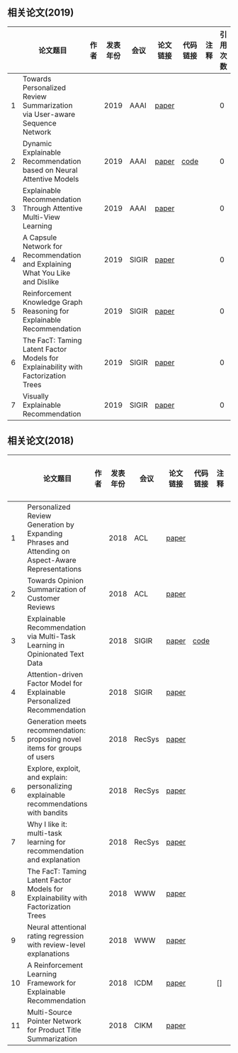 ## 相关论文(2019)
||论文题目|作者|发表年份|会议|论文链接|代码链接|注释|引用次数|
|-|------|----|-------|----------|-------|----|---|---|
|1|Towards Personalized Review Summarization via User-aware Sequence Network||2019|AAAI|[paper]()|||0|
|2|Dynamic Explainable Recommendation based on Neural Attentive Models||2019|AAAI|[paper](http://yongfeng.me/attach/dynamic-explainable-recommendation.pdf)|[code](https://github.com/gearsuccess/DER)||0|
|3|Explainable Recommendation Through Attentive Multi-View Learning||2019|AAAI|[paper](https://www.microsoft.com/en-us/research/publication/explainable-recommendation-through-attentive-multi-view-learning/)|||0|
|4|A Capsule Network for Recommendation and Explaining What You Like and Dislike||2019|SIGIR|[paper]()|||0|
|5|Reinforcement Knowledge Graph Reasoning for Explainable Recommendation||2019|SIGIR|[paper](http://yongfeng.me/attach/xian-sigir2019.pdf)|||0|
|6|The FacT: Taming Latent Factor Models for Explainability with Factorization Trees||2019|SIGIR|[paper]()|||0|
|7|Visually Explainable Recommendation||2019|SIGIR|[paper]()|||0|


## 相关论文(2018)
||论文题目|作者|发表年份|会议|论文链接|代码链接|注释|引用次数|
|-|------|----|-------|----------|-------|----|---|---|
|1|Personalized Review Generation by Expanding Phrases and Attending on Aspect-Aware Representations||2018|ACL|[paper](https://www.aclweb.org/anthology/P18-2112)|||1|
|2|Towards Opinion Summarization of Customer Reviews||2018|ACL|[paper](https://www.aclweb.org/anthology/P18-3001)|||2|
|3|Explainable Recommendation via Multi-Task Learning in Opinionated Text Data||2018|SIGIR|[paper](https://arxiv.org/abs/1806.03568)|[code](https://github.com/MyTHWN/MTER)||7|
|4|Attention-driven Factor Model for Explainable Personalized Recommendation||2018|SIGIR|[paper](https://dl.acm.org/citation.cfm?id=3210083)|||4|
|5|Generation meets recommendation: proposing novel items for groups of users||2018|RecSys|[paper](https://dl.acm.org/citation.cfm?id=3240357)|||0|
|6|Explore, exploit, and explain: personalizing explainable recommendations with bandits||2018|RecSys|[paper](https://dl.acm.org/citation.cfm?id=3240354)|||8|
|7|Why I like it: multi-task learning for recommendation and explanation||2018|RecSys|[paper](https://dl.acm.org/citation.cfm?id=3240365)|||0|
|8|The FacT: Taming Latent Factor Models for Explainability with Factorization Trees||2018|WWW|[paper](https://arxiv.org/pdf/1906.02037v1.pdf)|||33|
|9|Neural attentional rating regression with review-level explanations||2018|WWW|[paper](http://www.thuir.cn/group/~YQLiu/publications/WWW2018_CC.pdf)|||30|
|10|A Reinforcement Learning Framework for Explainable Recommendation||2018|ICDM|[paper](https://www.microsoft.com/en-us/research/uploads/prod/2018/08/main.pdf)||[]|0|
|11|Multi-Source Pointer Network for Product Title Summarization||2018|CIKM|[paper](https://arxiv.org/pdf/1808.06885.pdf)|||2|

